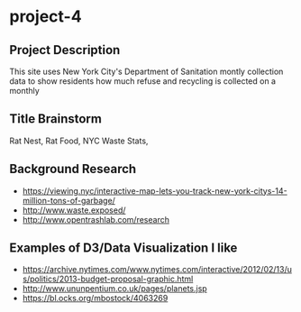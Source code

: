 # project-4

## Project Description
This site uses New York City's Department of Sanitation montly collection data to show residents how much refuse and recycling is collected on a monthly 

## Title Brainstorm
Rat Nest, Rat Food, NYC Waste Stats, 



## Background Research

- https://viewing.nyc/interactive-map-lets-you-track-new-york-citys-14-million-tons-of-garbage/
- http://www.waste.exposed/
- http://www.opentrashlab.com/research


## Examples of D3/Data Visualization I like
- https://archive.nytimes.com/www.nytimes.com/interactive/2012/02/13/us/politics/2013-budget-proposal-graphic.html
- http://www.ununpentium.co.uk/pages/planets.jsp
- https://bl.ocks.org/mbostock/4063269
